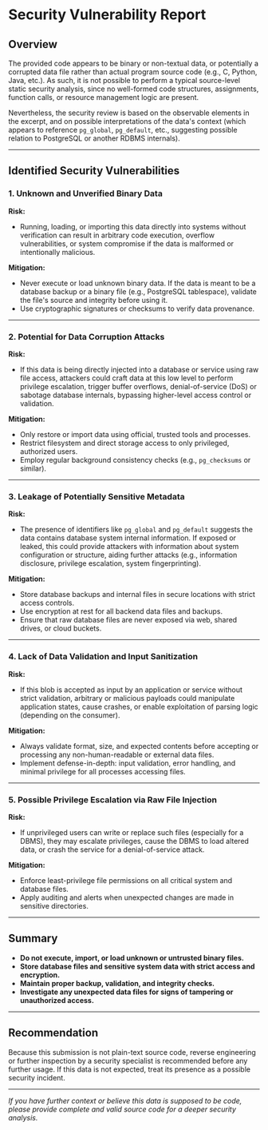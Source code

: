 # Security Vulnerability Report

## Overview

The provided code appears to be binary or non-textual data, or potentially a corrupted data file rather than actual program source code (e.g., C, Python, Java, etc.). As such, it is not possible to perform a typical source-level static security analysis, since no well-formed code structures, assignments, function calls, or resource management logic are present.

Nevertheless, the security review is based on the observable elements in the excerpt, and on possible interpretations of the data's context (which appears to reference `pg_global`, `pg_default`, etc., suggesting possible relation to PostgreSQL or another RDBMS internals).

---

## Identified Security Vulnerabilities

### 1. **Unknown and Unverified Binary Data**

**Risk:**  
- Running, loading, or importing this data directly into systems without verification can result in arbitrary code execution, overflow vulnerabilities, or system compromise if the data is malformed or intentionally malicious.

**Mitigation:**  
- Never execute or load unknown binary data. If the data is meant to be a database backup or a binary file (e.g., PostgreSQL tablespace), validate the file's source and integrity before using it.
- Use cryptographic signatures or checksums to verify data provenance.

---

### 2. **Potential for Data Corruption Attacks**

**Risk:**  
- If this data is being directly injected into a database or service using raw file access, attackers could craft data at this low level to perform privilege escalation, trigger buffer overflows, denial-of-service (DoS) or sabotage database internals, bypassing higher-level access control or validation.

**Mitigation:**  
- Only restore or import data using official, trusted tools and processes.
- Restrict filesystem and direct storage access to only privileged, authorized users.
- Employ regular background consistency checks (e.g., `pg_checksums` or similar).

---

### 3. **Leakage of Potentially Sensitive Metadata**

**Risk:**  
- The presence of identifiers like `pg_global` and `pg_default` suggests the data contains database system internal information. If exposed or leaked, this could provide attackers with information about system configuration or structure, aiding further attacks (e.g., information disclosure, privilege escalation, system fingerprinting).

**Mitigation:**  
- Store database backups and internal files in secure locations with strict access controls.
- Use encryption at rest for all backend data files and backups.
- Ensure that raw database files are never exposed via web, shared drives, or cloud buckets.

---

### 4. **Lack of Data Validation and Input Sanitization**

**Risk:**  
- If this blob is accepted as input by an application or service without strict validation, arbitrary or malicious payloads could manipulate application states, cause crashes, or enable exploitation of parsing logic (depending on the consumer).

**Mitigation:**  
- Always validate format, size, and expected contents before accepting or processing any non-human-readable or external data files.
- Implement defense-in-depth: input validation, error handling, and minimal privilege for all processes accessing files.

---

### 5. **Possible Privilege Escalation via Raw File Injection**

**Risk:**  
- If unprivileged users can write or replace such files (especially for a DBMS), they may escalate privileges, cause the DBMS to load altered data, or crash the service for a denial-of-service attack.

**Mitigation:**  
- Enforce least-privilege file permissions on all critical system and database files.
- Apply auditing and alerts when unexpected changes are made in sensitive directories.

---

## Summary

- **Do not execute, import, or load unknown or untrusted binary files.**
- **Store database files and sensitive system data with strict access and encryption.**
- **Maintain proper backup, validation, and integrity checks.**
- **Investigate any unexpected data files for signs of tampering or unauthorized access.**

---

## Recommendation

Because this submission is not plain-text source code, reverse engineering or further inspection by a security specialist is recommended before any further usage. If this data is not expected, treat its presence as a possible security incident.

---

*If you have further context or believe this data is supposed to be code, please provide complete and valid source code for a deeper security analysis.*